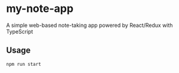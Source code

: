 # my-note-app

A simple web-based note-taking app powered by React/Redux with TypeScript

## Usage

```bash
npm run start
```
